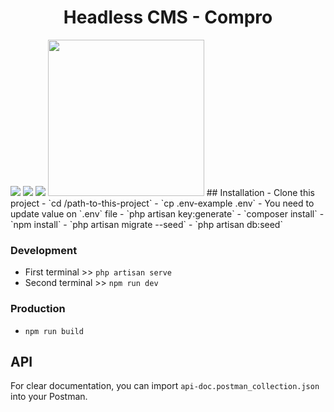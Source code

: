 <h1 align="center">Headless CMS - Compro</h1>
<img src="https://laravel.com/img/logomark.min.svg" style="display:inline block;"> <img src="https://laravel.com/img/logotype.min.svg" style="display:inline block;">
<img src="https://jetstream.laravel.com/logo-dark.svg">
<img src="https://drive.google.com/uc?export=view&id=1e4YAIgBhrXPjcX4mxzMlsYIKqkVfIPLv" width="250" />
## Installation
- Clone this project
- `cd /path-to-this-project`
- `cp .env-example .env`
- You need to update value on `.env` file
- `php artisan key:generate`
- `composer install`
- `npm install`
- `php artisan migrate --seed`
- `php artisan db:seed`

### Development
- First terminal >> `php artisan serve`
- Second terminal >> `npm run dev`

### Production
- `npm run build`

## API
For clear documentation, you can import `api-doc.postman_collection.json` into your Postman.
